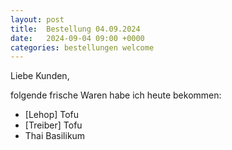 ```yaml
---
layout: post
title:  Bestellung 04.09.2024
date:   2024-09-04 09:00 +0000
categories: bestellungen welcome
---
```


Liebe Kunden,

folgende frische Waren habe ich heute bekommen:
<ul>
<li>[Lehop] Tofu</li>
<li>[Treiber] Tofu</li>
<li>Thai Basilikum</li>
</ul>